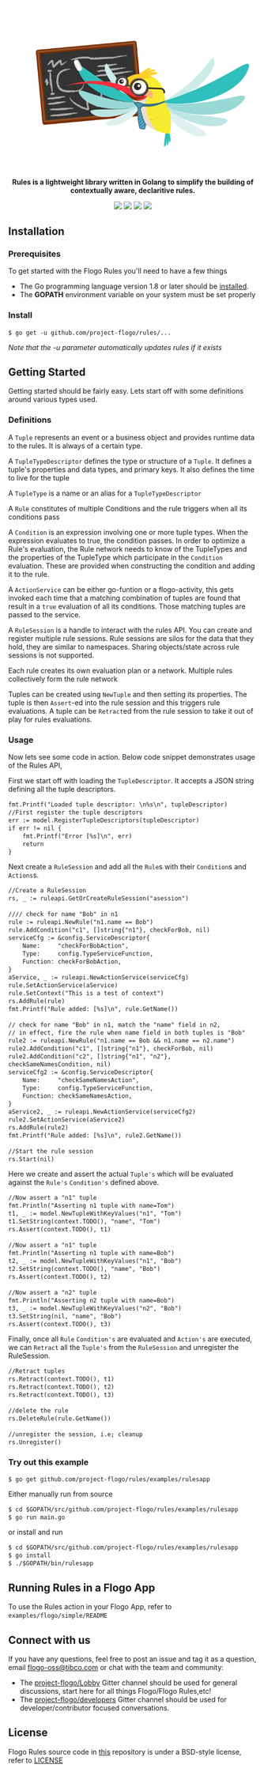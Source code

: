 <p align="center">
  <img src ="https://raw.githubusercontent.com/TIBCOSoftware/flogo/master/images/flogo-ecosystem_Rules.png" />
</p>

<p align="center" >
  <b>Rules is a lightweight library written in Golang to simplify the building of contextually aware, declaritive rules.</b>
</p>

<p align="center">
  <img src="https://travis-ci.org/TIBCOSoftware/flogo.svg"/>
  <img src="https://img.shields.io/badge/dependencies-up%20to%20date-green.svg"/>
  <img src="https://img.shields.io/badge/license-BSD%20style-blue.svg"/>
  <a href="https://gitter.im/project-flogo/Lobby?utm_source=share-link&utm_medium=link&utm_campaign=share-link"><img src="https://badges.gitter.im/Join%20Chat.svg"/></a>
</p>

## Installation

### Prerequisites
To get started with the Flogo Rules you'll need to have a few things
* The Go programming language version 1.8 or later should be [installed](https://golang.org/doc/install).
* The **GOPATH** environment variable on your system must be set properly

### Install
```
$ go get -u github.com/project-flogo/rules/...
```
_Note that the -u parameter automatically updates rules if it exists_

## Getting Started
Getting started should be fairly easy. Lets start off with some definitions around various types used.

### Definitions
A `Tuple` represents an event or a business object and provides runtime data to the rules. It is always of a certain type.

A `TupleTypeDescriptor` defines the type or structure of a `Tuple`. It defines a tuple's properties and data types, and primary keys. It also defines the time to live for the tuple

A `TupleType` is a name or an alias for a `TupleTypeDescriptor` 

A `Rule` constitutes of multiple Conditions and the rule triggers when all its conditions pass

A `Condition` is an expression involving one or more tuple types. When the expression evaluates to true, the condition passes. In order to optimize a Rule's evaluation, the Rule network needs to know of the TupleTypes and the properties of the TupleType which participate in the `Condition` evaluation. These are provided when constructing the condition and adding it to the rule.

A `ActionService` can be either go-funtion or a flogo-activity, this gets invoked each time that a matching combination of tuples are found that result in a `true` evaluation of all its conditions. Those matching tuples are passed to the service.

A `RuleSession` is a handle to interact with the rules API. You can create and register multiple rule sessions. Rule sessions are silos for the data that they hold, they are similar to namespaces. Sharing objects/state across rule sessions is not supported.
 
Each rule creates its own evaluation plan or a network. Multiple rules collectively form the rule network

Tuples can be created using `NewTuple` and then setting its properties. The tuple is then `Assert`-ed into the rule session and this triggers rule evaluations.
A tuple can be `Retract`ed from the rule session to take it out of play for rules evaluations.

### Usage
Now lets see some code in action. Below code snippet demonstrates usage of the Rules API,

First we start off with loading the `TupleDescriptor`. It accepts a JSON string defining all the tuple descriptors.

	fmt.Printf("Loaded tuple descriptor: \n%s\n", tupleDescriptor)
	//First register the tuple descriptors
	err := model.RegisterTupleDescriptors(tupleDescriptor)
	if err != nil {
		fmt.Printf("Error [%s]\n", err)
		return
	}

Next create a `RuleSession` and add all the `Rule`s with their `Condition`s and `Actions`s.

	//Create a RuleSession
	rs, _ := ruleapi.GetOrCreateRuleSession("asession")

	//// check for name "Bob" in n1
	rule := ruleapi.NewRule("n1.name == Bob")
	rule.AddCondition("c1", []string{"n1"}, checkForBob, nil)
	serviceCfg := &config.ServiceDescriptor{
		Name:     "checkForBobAction",
		Type:     config.TypeServiceFunction,
		Function: checkForBobAction,
	}
	aService, _ := ruleapi.NewActionService(serviceCfg)
	rule.SetActionService(aService)
	rule.SetContext("This is a test of context")
	rs.AddRule(rule)
	fmt.Printf("Rule added: [%s]\n", rule.GetName())

	// check for name "Bob" in n1, match the "name" field in n2,
	// in effect, fire the rule when name field in both tuples is "Bob"
	rule2 := ruleapi.NewRule("n1.name == Bob && n1.name == n2.name")
	rule2.AddCondition("c1", []string{"n1"}, checkForBob, nil)
	rule2.AddCondition("c2", []string{"n1", "n2"}, checkSameNamesCondition, nil)
	serviceCfg2 := &config.ServiceDescriptor{
		Name:     "checkSameNamesAction",
		Type:     config.TypeServiceFunction,
		Function: checkSameNamesAction,
	}
	aService2, _ := ruleapi.NewActionService(serviceCfg2)
	rule2.SetActionService(aService2)
	rs.AddRule(rule2)
	fmt.Printf("Rule added: [%s]\n", rule2.GetName())

	//Start the rule session
	rs.Start(nil)

Here we create and assert the actual `Tuple's` which will be evaluated against the `Rule's` `Condition's` defined above.

	//Now assert a "n1" tuple
	fmt.Println("Asserting n1 tuple with name=Tom")
	t1, _ := model.NewTupleWithKeyValues("n1", "Tom")
	t1.SetString(context.TODO(), "name", "Tom")
	rs.Assert(context.TODO(), t1)

	//Now assert a "n1" tuple
	fmt.Println("Asserting n1 tuple with name=Bob")
	t2, _ := model.NewTupleWithKeyValues("n1", "Bob")
	t2.SetString(context.TODO(), "name", "Bob")
	rs.Assert(context.TODO(), t2)

	//Now assert a "n2" tuple
	fmt.Println("Asserting n2 tuple with name=Bob")
	t3, _ := model.NewTupleWithKeyValues("n2", "Bob")
	t3.SetString(nil, "name", "Bob")
	rs.Assert(context.TODO(), t3)

Finally, once all `Rule` `Condition's` are evaluated and `Action's` are executed, we can `Retract` all the `Tuple's` from the `RuleSession` and unregister the RuleSession.

	//Retract tuples
	rs.Retract(context.TODO(), t1)
	rs.Retract(context.TODO(), t2)
	rs.Retract(context.TODO(), t3)

	//delete the rule
	rs.DeleteRule(rule.GetName())

	//unregister the session, i.e; cleanup
	rs.Unregister()

### Try out this example

```
$ go get github.com/project-flogo/rules/examples/rulesapp
```
Either manually run from source
```
$ cd $GOPATH/src/github.com/project-flogo/rules/examples/rulesapp
$ go run main.go
```
or install and run

```
$ cd $GOPATH/src/github.com/project-flogo/rules/examples/rulesapp
$ go install
$ ./$GOPATH/bin/rulesapp

```
## Running Rules in a Flogo App
To use the Rules action in your Flogo App, refer to `examples/flogo/simple/README`

## Connect with us

If you have any questions, feel free to post an issue and tag it as a question, email flogo-oss@tibco.com or chat with the team and community:

* The [project-flogo/Lobby](https://gitter.im/project-flogo/Lobby?utm_source=share-link&utm_medium=link&utm_campaign=share-link) Gitter channel should be used for general discussions, start here for all things Flogo/Flogo Rules,etc!
* The [project-flogo/developers](https://gitter.im/project-flogo/developers?utm_source=share-link&utm_medium=link&utm_campaign=share-link) Gitter channel should be used for developer/contributor focused conversations.

## License 
Flogo Rules source code in [this](https://github.com/project-flogo/rules) repository is under a BSD-style license, refer to [LICENSE](https://github.com/project-flogo/rules/blob/master/LICENSE) 
